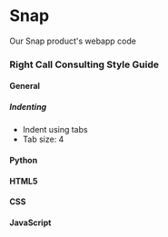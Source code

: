 # Snap
Our Snap product's webapp code

<h3>Right Call Consulting Style Guide</h3>
<h4>General</h4>
<h5>Indenting</h5>
<ul>
	<li>Indent using tabs</li>
	<li>Tab size: 4</li>
</ul>
<h4>Python</h4>
<h4>HTML5</h4>
<h4>CSS</h4>
<h4>JavaScript</h4>
